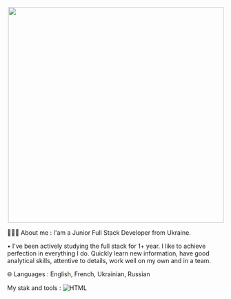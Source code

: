 <div id="header" align="center">
  <img src="https://media.giphy.com/media/A9U92RNp2bWRpKglEi/giphy.gif" width="500"/>
</div>

👨🏼‍💻 About me :
I'am a Junior Full Stack Developer from Ukraine.

• I've been actively studying the full stack for 1+ year. I like to achieve perfection in everything I do. Quickly learn new information, have good analytical skills, attentive to details, work well on my own and in a team.

🌐 Languages : English, French, Ukrainian, Russian

My stak and tools :
![HTML](https://img.shields.io/badge/-HTML-color?style=for-the-badge&logo=HTML)
